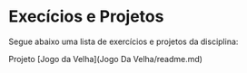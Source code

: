 # Execícios e Projetos

Segue abaixo uma lista de exercícios e projetos da disciplina:

Projeto [Jogo da Velha](Jogo Da Velha/readme.md)
